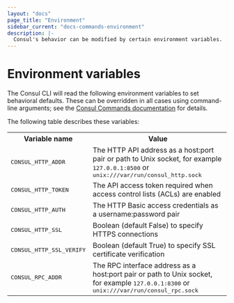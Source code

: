 ```yaml
---
layout: "docs"
page_title: "Environment"
sidebar_current: "docs-commands-environment"
description: |-
  Consul's behavior can be modified by certain environment variables.
---
```


# Environment variables

The Consul CLI will read the following environment variables to set
behavioral defaults. These can be overridden in all cases using
command-line arguments; see the 
[Consul Commands documentation](https://www.consul.io/docs/commands/index.html)
for details.

The following table describes these variables:

<table>
  <tr>
    <th>Variable name</th>
    <th>Value</th>
  </tr>
  <tr>
    <td><tt>CONSUL_HTTP_ADDR</tt></td>
    <td>The HTTP API address as a host:port pair or path to Unix socket, for example <tt>127.0.0.1:8500</tt> or <tt>unix:///var/run/consul_http.sock</tt></td>
  </tr>
  <tr>
    <td><tt>CONSUL_HTTP_TOKEN</tt></td>
    <td>The API access token required when access control lists (ACLs) are enabled</td>
  </tr>
  <tr>
    <td><tt>CONSUL_HTTP_AUTH</tt></td>
    <td>The HTTP Basic access credentials as a username:password pair</td>
  </tr>
  <tr>
    <td><tt>CONSUL_HTTP_SSL</tt></td>
    <td>Boolean (default False) to specify HTTPS connections</td>
  </tr>
  <tr>
    <td><tt>CONSUL_HTTP_SSL_VERIFY</tt></td>
    <td>Boolean (default True) to specify SSL certificate verification</td>
  </tr>
  <tr>
    <td><tt>CONSUL_RPC_ADDR</tt></td>
    <td>The RPC interface address as a host:port pair or path to Unix socket, for example <tt>127.0.0.1:8300</tt> or <tt>unix:///var/run/consul_rpc.sock</tt></td>
  </tr>
</table>
